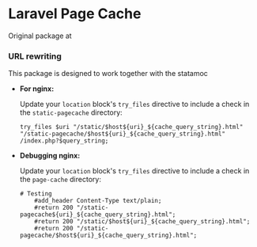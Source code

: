 # Laravel Page Cache

Original package at

### URL rewriting

This package is designed to work together with the statamoc

- **For nginx:**

    Update your `location` block's `try_files` directive to include a check in the `static-pagecache` directory:

    ```nginxconf
    try_files $uri "/static/$host${uri}_${cache_query_string}.html" "/static-pagecache/$host${uri}_${cache_query_string}.html" /index.php?$query_string;
    ```



- **Debugging nginx:**

  Update your `location` block's `try_files` directive to include a check in the `page-cache` directory:

    ```nginxconf
    # Testing
        #add_header Content-Type text/plain;
        #return 200 "/static-pagecache${uri}_${cache_query_string}.html";
        #return 200 "/static/$host${uri}_${cache_query_string}.html";
        #return 200 "/static-pagecache/$host${uri}_${cache_query_string}.html";
    ```

